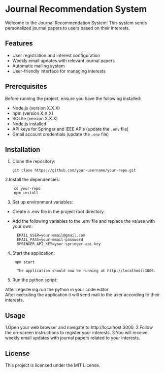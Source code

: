 # Journal Recommendation System

Welcome to the Journal Recommendation System! This system sends personalized journal papers to users based on their interests.

## Features

- User registration and interest configuration
- Weekly email updates with relevant journal papers
- Automatic mailing system
- User-friendly interface for managing interests

## Prerequisites

Before running the project, ensure you have the following installed:

- Node.js (version X.X.X)
- npm (version X.X.X)
- SQLite (version X.X.X)
- Node.js installed
- API keys for Springer and IEEE APIs (update the `.env` file)
- Gmail account credentials (update the `.env` file)

## Installation

1. Clone the repository:

   ```
   git clone https://github.com/your-username/your-repo.git

2.Install the dependencies:

        cd your-repo
        npm install
        
3. Set up environment variables:
- Create a .env file in the project root directory.
- Add the following variables to the .env file and replace the values with your own:
 
        EMAIL_USER=your-email@gmail.com
        EMAIL_PASS=your-email-password
        SPRINGER_API_KEY=your-springer-api-key

4. Start the application:
   
        npm start
        
         The application should now be running at http://localhost:3000.


4. Run the python script:
   
 After registering run the python in your code editor         
 After executing the application it will send mail to the user according to their interests.

## Usage
1.Open your web browser and navigate to http://localhost:3000.
2.Follow the on-screen instructions to register your interests.
3.You will receive weekly email updates with journal papers related to your interests.

## License
This project is licensed under the MIT License.
